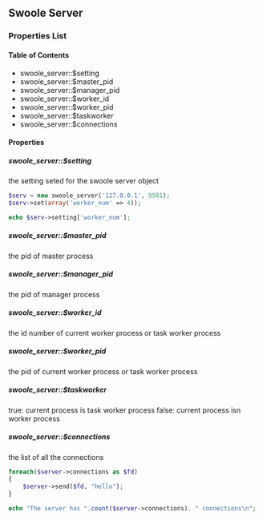 ## Swoole Server

### Properties List

#### Table of Contents

- swoole_server::$setting
- swoole_server::$master_pid
- swoole_server::$manager_pid
- swoole_server::$worker_id
- swoole_server::$worker_pid
- swoole_server::$taskworker
- swoole_server::$connections

#### Properties

##### swoole_server::$setting

the setting seted for the swoole server object

```php
$serv = new swoole_server('127.0.0.1', 9501);
$serv->set(array('worker_num' => 4));

echo $serv->setting['worker_num'];
```

##### swoole_server::$master_pid

the pid of master process

##### swoole_server::$manager_pid

the pid of manager process

##### swoole_server::$worker_id

the id number of current worker process or task worker process

##### swoole_server::$worker_pid

the pid of current worker process or task worker process

##### swoole_server::$taskworker

true: current process is task worker process
false: current process isn worker process

##### swoole_server::$connections

the list of all the connections

```php
foreach($server->connections as $fd)
{
    $server->send($fd, "hello");
}

echo "The server has ".count($server->connections). " connections\n";
```
